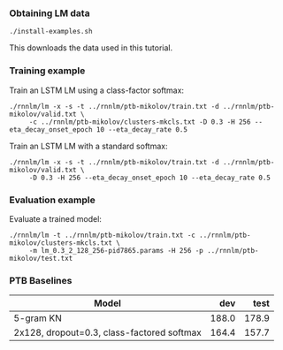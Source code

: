 ### Obtaining LM data

    ./install-examples.sh

This downloads the data used in this tutorial.

### Training example

Train an LSTM LM using a class-factor softmax:

    ./rnnlm/lm -x -s -t ../rnnlm/ptb-mikolov/train.txt -d ../rnnlm/ptb-mikolov/valid.txt \
         -c ../rnnlm/ptb-mikolov/clusters-mkcls.txt -D 0.3 -H 256 --eta_decay_onset_epoch 10 --eta_decay_rate 0.5

Train an LSTM LM with a standard softmax:

    ./rnnlm/lm -x -s -t ../rnnlm/ptb-mikolov/train.txt -d ../rnnlm/ptb-mikolov/valid.txt \
         -D 0.3 -H 256 --eta_decay_onset_epoch 10 --eta_decay_rate 0.5

### Evaluation example

Evaluate a trained model:

    ./rnnlm/lm -t ../rnnlm/ptb-mikolov/train.txt -c ../rnnlm/ptb-mikolov/clusters-mkcls.txt \
         -m lm_0.3_2_128_256-pid7865.params -H 256 -p ../rnnlm/ptb-mikolov/test.txt

### PTB Baselines

| Model | dev | test |
| ----- | ---:| ----:|
| 5-gram KN | 188.0 | 178.9 |
| 2x128, dropout=0.3, class-factored softmax | 164.4 | 157.7 |
